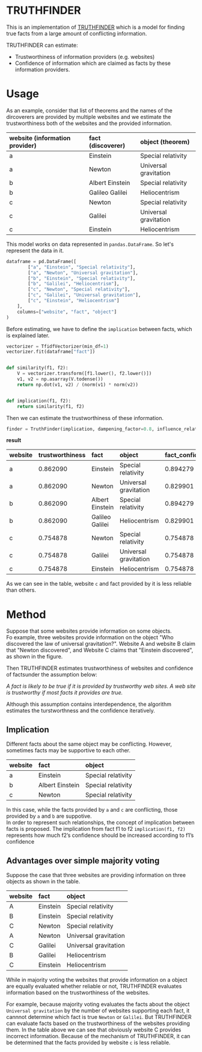 # TRUTHFINDER

This is an implementation of [TRUTHFINDER](http://citeseerx.ist.psu.edu/viewdoc/download?doi=10.1.1.130.6108&rep=rep1&type=pdf) which is a model for finding true facts from a large amount of conflicting information.  

TRUTHFINDER can estimate:

* Trustworthiness of information providers (e.g. websites)
* Confidence of information which are claimed as facts by these information providers.

# Usage
As an example, consider that list of theorems and the names of the dircoverers are provided by multiple websites and we estimate the trustworthiness both of the websites and the provided information.  

| website (information provider) | fact (discoverer) |      object (theorem) |
|:-------------------------------|:------------------|:----------------------|
|                              a |          Einstein |    Special relativity |
|                              a |            Newton | Universal gravitation |
|                              b |   Albert Einstein |    Special relativity |
|                              b |   Galileo Galilei |         Heliocentrism |
|                              c |            Newton |    Special relativity |
|                              c |           Galilei | Universal gravitation |
|                              c |          Einstein |         Heliocentrism |

This model works on data represented in `pandas.DataFrame`. So let's represent the data in it.  

```python
dataframe = pd.DataFrame([
        ["a", "Einstein", "Special relativity"],
        ["a", "Newton", "Universal gravitation"],
        ["b", "Einstein", "Special relativity"],
        ["b", "Galilei", "Heliocentrism"],
        ["c", "Newton", "Special relativity"],
        ["c", "Galilei", "Universal gravitation"],
        ["c", "Einstein", "Heliocentrism"]
    ],
    columns=["website", "fact", "object"]
)
```

Before estimating, we have to define the `implication` between facts, which is explained later.  

```python
vectorizer = TfidfVectorizer(min_df=1)
vectorizer.fit(dataframe["fact"])


def similarity(f1, f2):
    V = vectorizer.transform([f1.lower(), f2.lower()])
    v1, v2 = np.asarray(V.todense())
    return np.dot(v1, v2) / (norm(v1) * norm(v2))


def implication(f1, f2):
    return similarity(f1, f2)
```

Then we can estimate the trustworthiness of these information.  

```python
finder = TruthFinder(implication, dampening_factor=0.8, influence_related=0.6)
```

__result__

| website | trustworthiness |             fact |                object | fact_confidence |
|:--------|:----------------|:-----------------|:----------------------|:----------------|
| a       |        0.862090 |         Einstein |    Special relativity | 0.894279        |
| a       |        0.862090 |           Newton | Universal gravitation | 0.829901        |
| b       |        0.862090 |  Albert Einstein |    Special relativity | 0.894279        |
| b       |        0.862090 |  Galileo Galilei |         Heliocentrism | 0.829901        |
| c       |        0.754878 |           Newton |    Special relativity | 0.754878        |
| c       |        0.754878 |          Galilei | Universal gravitation | 0.754878        |
| c       |        0.754878 |         Einstein |         Heliocentrism | 0.754878        |

As we can see in the table, website `c` and fact provided by it is less reliable than others.  

# Method
Suppose that some websites provide information on some objects.  
Fo example, three websites provide information on the object "Who discovered the law of universal gravitation?". Website A and website B claim that "Newton discovered", and Website C claims that "Einstein discovered", as shown in the figure.  

Then TRUTHFINDER estimates trustworthiness of websites and confidence of factsunder the assumption below:

_A fact is likely to be true if it is provided by trustworthy web sites. A web site is trustworthy if most facts it provides are true._

Although this assumption contains interdependence, the algorithm estimates the turstworthness and the confidence iteratively.  

## Implication
Different facts about the same object may be conflicting. However, sometimes facts may be supportive to each other.  

| website |              fact |                object |
|:--------|:------------------|:----------------------|
|       a |          Einstein |    Special relativity |
|       b |   Albert Einstein |    Special relativity |
|       c |            Newton |    Special relativity |

In this case, while the facts provided by `a` and `c` are conflicting, those provided by `a` and `b` are suppotive.  
In order to represent such relationships, the concept of implication between facts is proposed. 
The implication from fact f1 to f2 `implication(f1, f2)` represents how much f2’s confidence should be increased according to f1’s confidence

## Advantages over simple majority voting
Suppose the case that three websites are providing information on three objects as shown in the table.  

| website   | fact     | object                |
|:----------|:---------|:----------------------|
| A         | Einstein | Special relativity    |
| B         | Einstein | Special relativity    |
| C         | Newton   | Special relativity    |
| A         | Newton   | Universal gravitation |
| C         | Galilei  | Universal gravitation |
| B         | Galilei  | Heliocentrism         |
| C         | Einstein | Heliocentrism         |

While in majority voting the websites that provide information on a object are equally evaluated whether reliable or not, TRUTHFINDER evaluates information based on the trustworthiness of the websites.  

For example, because majority voting evaluates the facts about the object `Universal gravitation` by the number of websites supporting each fact, it cannnot determine which fact is true `Newton` or `Galilei`. But TRUTHFINDER can evaluate facts based on the trustworthiness of the websites providing them. In the table above we can see that obviously website C provides incorrect information. Because of the mechanism of TRUTHFINDER, it can be determined that the facts provided by website `c` is less reliable.  
